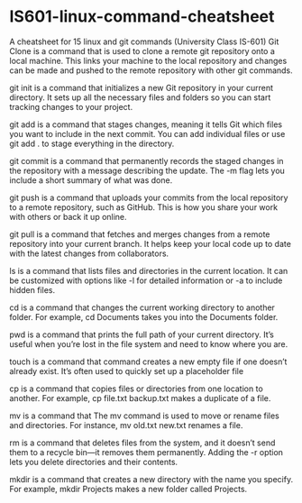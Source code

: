 # IS601-linux-command-cheatsheet
A cheatsheet for 15 linux and git commands (University Class IS-601)
Git Clone is a command that is used to clone a remote git repository onto a local machine. This links your machine to the local repository and changes can be made and pushed to the remote repository with other git commands.

git init is a command that initializes a new Git repository in your current directory. It sets up all the necessary files and folders so you can start tracking changes to your project.

git add is a command that stages changes, meaning it tells Git which files you want to include in the next commit. You can add individual files or use git add . to stage everything in the directory.

git commit is a command that permanently records the staged changes in the repository with a message describing the update. The -m flag lets you include a short summary of what was done. 

git push is a command that uploads your commits from the local repository to a remote repository, such as GitHub. This is how you share your work with others or back it up online.


git pull is a command that fetches and merges changes from a remote repository into your current branch. It helps keep your local code up to date with the latest changes from collaborators.


ls is  a command that lists files and directories in the current location. It can be customized with options like -l for detailed information or -a to include hidden files.

cd is a command that changes the current working directory to another folder. For example, cd Documents takes you into the Documents folder.

pwd is a command that prints the full path of your current directory. It’s useful when you’re lost in the file system and need to know where you are.

touch is a command that command creates a new empty file if one doesn’t already exist. It’s often used to quickly set up a placeholder file

cp is a command that copies files or directories from one location to another. For example, cp file.txt backup.txt makes a duplicate of a file.


mv is a command that The mv command is used to move or rename files and directories. For instance, mv old.txt new.txt renames a file.

rm is a command that deletes files from the system, and it doesn’t send them to a recycle bin—it removes them permanently. Adding the -r option lets you delete directories and their contents.


mkdir is a command that creates a new directory with the name you specify. For example, mkdir Projects makes a new folder called Projects.
